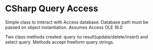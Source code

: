 # CSharp Query Access

Simple class to interact with Access database.  Database path must be passed on object instantiation.  Assumes Access OLE 16.0

Two class methods created: query no result(update/delete/insert) and select query.  Methods accept freeform query strings. 
